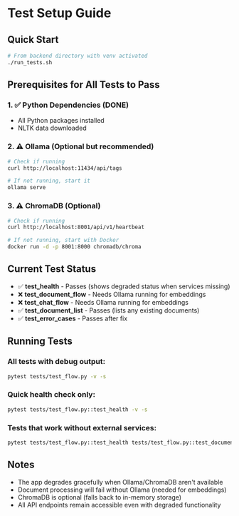# Test Setup Guide

## Quick Start

```bash
# From backend directory with venv activated
./run_tests.sh
```

## Prerequisites for All Tests to Pass

### 1. ✅ Python Dependencies (DONE)
- All Python packages installed
- NLTK data downloaded

### 2. ⚠️ Ollama (Optional but recommended)
```bash
# Check if running
curl http://localhost:11434/api/tags

# If not running, start it
ollama serve
```

### 3. ⚠️ ChromaDB (Optional)
```bash
# Check if running
curl http://localhost:8001/api/v1/heartbeat

# If not running, start with Docker
docker run -d -p 8001:8000 chromadb/chroma
```

## Current Test Status

- ✅ **test_health** - Passes (shows degraded status when services missing)
- ❌ **test_document_flow** - Needs Ollama running for embeddings
- ❌ **test_chat_flow** - Needs Ollama running for embeddings
- ✅ **test_document_list** - Passes (lists any existing documents)
- ✅ **test_error_cases** - Passes after fix

## Running Tests

### All tests with debug output:
```bash
pytest tests/test_flow.py -v -s
```

### Quick health check only:
```bash
pytest tests/test_flow.py::test_health -v -s
```

### Tests that work without external services:
```bash
pytest tests/test_flow.py::test_health tests/test_flow.py::test_document_list tests/test_flow.py::test_error_cases -v -s
```

## Notes

- The app degrades gracefully when Ollama/ChromaDB aren't available
- Document processing will fail without Ollama (needed for embeddings)
- ChromaDB is optional (falls back to in-memory storage)
- All API endpoints remain accessible even with degraded functionality